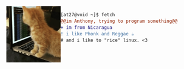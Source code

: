 <img align="left" height="150" src="cat.gif"/>


```diff
[at27@void ~]$ fetch
@@im Anthony, trying to program something@@
+ im from Nicaragua
! i like Phonk and Reggae ☕
# and i like to "rice" linux. <3
